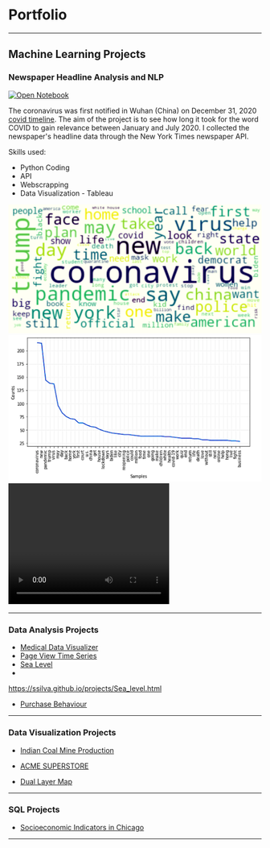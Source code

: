 # Portfolio

---
## Machine Learning Projects 

### Newspaper Headline Analysis and NLP
[![Open Notebook](https://img.shields.io/badge/Jupyter-Open_Notebook-blue?logo=Jupyter)](https://github.com/ssilvacris/Data-Science-Projects/blob/main/NLP_%20Headline_NYTimes/newspaper_nlp.ipynb)

The coronavirus was first notified in Wuhan (China) on December 31, 2020 [covid timeline](https://www.who.int/news-room/detail/29-06-2020-covidtimeline). 
The aim of the project is to see how long it took for the word COVID to gain relevance between January and July 2020. I collected the newspaper's headline data through the New York Times newspaper API.

Skills used:
* Python Coding
* API
* Webscrapping
* Data Visualization - Tableau


<img src="images/nlp_fig1.png?raw=true"/>
<img src="images/nlp_fig2.png?raw=true"/>

<video width="320" height="240" controls>
  <source src="images/Ranking_words.mp4?raw=true" type="video/mp4">
</video>



---
###  Data Analysis Projects 

- [Medical Data Visualizer](http://example.com/)
- [Page View Time Series](https://github.com/ssilvacris/cristiane-silva.github.io/blob/main/projects/PV_Time_Series-project.html)
- [Sea Level](https://ssilva.github.io/projects/Sea_level.html)
- 
https://ssilva.github.io/projects/Sea_level.html

- [Purchase Behaviour](http://example.com/)


---
### Data Visualization Projects 

- [Indian Coal Mine Production](https://public.tableau.com/profile/cristiane.da.silva#!/vizhome/IndianCoalMineProduction_16117464503940/Dashboard1?publish=yes7)
 
- [ACME SUPERSTORE](shorturl.at/huFN3)
- [Dual Layer Map](shorturl.at/czAEX)


---

### SQL Projects 

- [Socioeconomic Indicators in Chicago](http://example.com/)


---

